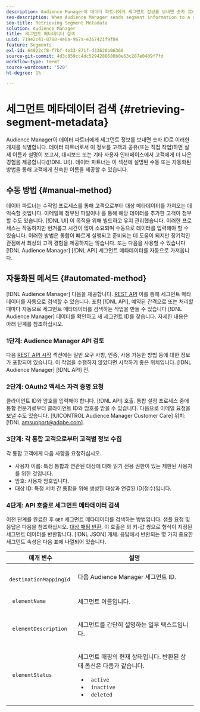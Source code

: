 ```yaml
---
description: Audience Manager이 데이터 파트너에게 세그먼트 정보를 보내면 숫자 ID로 이러한 개체를 식별합니다. 데이터 파트너로서, 이 정보를 고객과 공유(또는 직접 작업)하면 실제 이름과 설명이 보고서, 대시보드 또는 기타 UI(사용자 인터페이스)에서 고객에게 더 나은 경험을 제공합니다. 데이터 파트너는 이 섹션에 설명된 수동 또는 자동화된 방법을 통해 고객에게 친숙한 이름을 제공할 수 있습니다.
seo-description: When Audience Manager sends segment information to a data partner, it identifies these objects with numeric IDs. As a data partner, when you share this information with your customers (or work with it yourself), an actual name and description provide a better experience for customers in reports, dashboards, or other user interfaces (UI). Data partners can make these friendly names available to their customers with either the manual or automated methods described in this section.
seo-title: Retrieving Segment Metadata
solution: Audience Manager
title: 세그먼트 메타데이터 검색
uuid: 719e2c41-8788-4e8a-967a-e367421f9f84
feature: Segments
exl-id: 64922cf8-f7bf-4e33-871f-d33626b06360
source-git-commit: 4d3c859cc4dc5294286680b0e63c287e0409f7fd
workflow-type: tm+mt
source-wordcount: '520'
ht-degree: 1%

---
```


# 세그먼트 메타데이터 검색 {#retrieving-segment-metadata}

Audience Manager이 데이터 파트너에게 세그먼트 정보를 보내면 숫자 ID로 이러한 개체를 식별합니다. 데이터 파트너로서 이 정보를 고객과 공유(또는 직접 작업)하면 실제 이름과 설명이 보고서, 대시보드 또는 기타 사용자 인터페이스에서 고객에게 더 나은 경험을 제공합니다([!DNL UI]). 데이터 파트너는 이 섹션에 설명된 수동 또는 자동화된 방법을 통해 고객에게 친숙한 이름을 제공할 수 있습니다.

## 수동 방법 {#manual-method}

데이터 파트너는 수작업 프로세스를 통해 고객으로부터 대상 메타데이터를 가져오는 데 익숙할 것입니다. 이메일에 첨부된 파일이나 를 통해 해당 데이터를 추가한 고객이 첨부할 수도 있습니다. [!DNL UI] 이 목적을 위해 빌드하고 유지 관리했습니다. 이러한 프로세스는 작동하지만 번거롭고 시간이 많이 소요되며 수동으로 데이터를 입력해야 할 수 있습니다. 이러한 방법은 통합이 빠르게 실행되고 준비되는 데 도움이 되지만 장기적인 관점에서 최상의 고객 경험을 제공하지는 않습니다. 또는 다음을 사용할 수 있습니다 [!DNL Audience Manager] [!DNL API] 세그먼트 메타데이터를 자동으로 가져옵니다.

## 자동화된 메서드 {#automated-method}

[!DNL Audience Manager] 다음을 제공합니다. [REST API](../../api/rest-api-main/rest-api-main.md) 이를 통해 세그먼트 메타데이터를 자동으로 검색할 수 있습니다. 포함 [!DNL API], 예약된 간격으로 또는 처리할 때마다 자동으로 세그먼트 메타데이터를 검색하는 작업을 만들 수 있습니다 [!DNL Audience Manager] 데이터를 확인하고 새 세그먼트 ID를 찾습니다. 자세한 내용은 아래 단계를 참조하십시오.

### 1단계: Audience Manager API 검토

다음 [REST API 시작](../../api/rest-api-main/aam-api-getting-started.md) 섹션에는 일반 요구 사항, 인증, 사용 가능한 방법 등에 대한 정보가 포함되어 있습니다. 이 작업을 수행하지 않았다면 시작하기 좋은 위치입니다. [!DNL Audience Manager] [!DNL API] 전.

### 2단계: OAuth2 액세스 자격 증명 요청

클라이언트 ID와 암호를 입력해야 합니다. [!DNL API] 호출. 통합 설정 프로세스 중에 통합 전문가로부터 클라이언트 ID와 암호를 받을 수 있습니다. 다음으로 이메일 요청을 보낼 수도 있습니다. [!UICONTROL Audience Manager Customer Care] 위치: [!DNL amsupport@adobe.com].

### 3단계: 각 통합 고객으로부터 고객별 정보 수집

각 통합 고객에게 다음 사항을 요청하십시오.

* 사용자 이름: 특정 통합과 연관된 대상에 대해 읽기 전용 권한이 있는 제한된 사용자를 위한 것입니다.
* 암호: 사용자 암호입니다.
* 대상 ID: 특정 서버 간 통합을 위해 생성된 대상과 연결된 ID(정수)입니다.

### 4단계: API 호출로 세그먼트 메타데이터 검색

이전 단계를 완료한 후 `GET` 세그먼트 메타데이터를 검색하는 방법입니다. 샘플 요청 및 응답은 다음을 참조하십시오. [대상 매핑 반환](../../api/rest-api-main/aam-api-destinations/aam-api-retrieve-destinations.md#return-dest-mappings). 이 호출은 의 키-값 쌍으로 형식이 지정된 세그먼트 데이터를 반환합니다. [!DNL JSON] 개체. 응답에서 반환되는 몇 가지 중요한 세그먼트 속성은 다음 표에 나열되어 있습니다.

<table id="table_446384AE9A36408A9C570CB7DB72C3D6"> 
 <thead> 
  <tr> 
   <th colname="col1" class="entry"> 매개 변수 </th> 
   <th colname="col2" class="entry"> 설명 </th> 
  </tr> 
 </thead>
 <tbody> 
  <tr> 
   <td colname="col1"> <p> <code> destinationMappingId</code> </p> </td> 
   <td colname="col2"> <p>다음 <span class="keyword"> Audience Manager</span> 세그먼트 ID. </p> </td> 
  </tr> 
  <tr> 
   <td colname="col1"> <p> <code> elementName</code> </p> </td> 
   <td colname="col2"> <p>세그먼트 이름입니다. </p> </td> 
  </tr> 
  <tr> 
   <td colname="col1"> <p> <code> elementDescription</code> </p> </td> 
   <td colname="col2"> <p>세그먼트를 간단히 설명하는 일부 텍스트입니다. </p> </td> 
  </tr> 
  <tr> 
   <td colname="col1"> <p> <code> elementStatus</code> </p> </td> 
   <td colname="col2"> <p>세그먼트 매핑의 현재 상태입니다. 반환된 상태 옵션은 다음과 같습니다. </p> 
    <ul id="ul_BA3A1F5A773D4ECD9A1A3A1118BDDA8A"> 
     <li id="li_A12B858BD0AD4F35BCD50A4D113D86FF"> <code> active</code> </li> 
     <li id="li_98C04A861C2D4364B5FBD24498E8E9C5"> <code> inactive</code> </li> 
     <li id="li_1913A10948894FF3B507C0A3FE775CC1"> <code> deleted</code> </li> 
    </ul> </td> 
  </tr> 
 </tbody> 
</table>
